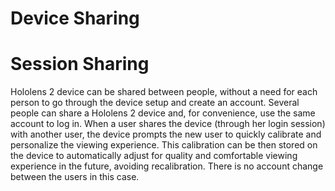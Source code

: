 # Device Sharing


# Session Sharing

Hololens 2 device can be shared between people, without a need for each person to go through the device setup and create an account. Several people can share a Hololens 2 device and, for convenience, use the same account to log in. 
When a user shares the device (through her login session) with another user, the device prompts the new user to quickly calibrate and personalize the viewing experience. This calibration can be then stored on the device to automatically adjust for quality and comfortable viewing experience in the future, avoiding recalibration. There is no account change between the users in this case. 
